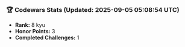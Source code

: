 ### 🏆 Codewars Stats (Updated: 2025-09-05 05:08:54 UTC)

- **Rank:** 8 kyu
- **Honor Points:** 3
- **Completed Challenges:** 1
